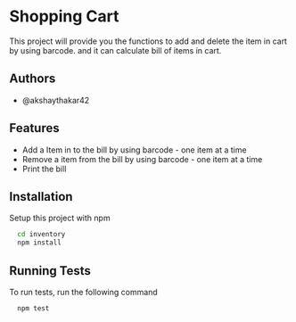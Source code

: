 
# Shopping Cart

This project will provide you the functions to add and delete the item in cart by using barcode.
and it can calculate bill of items in cart.




## Authors

- @akshaythakar42


## Features

- Add a Item in to the bill by using barcode - one item at a time 
- Remove a item from the bill by using barcode - one item at a time
- Print the bill


## Installation

Setup this project with npm

```bash
  cd inventory
  npm install
```
    
## Running Tests

To run tests, run the following command

```bash
  npm test
```

